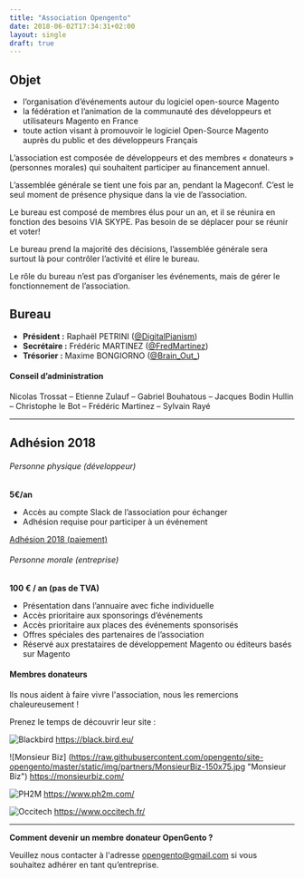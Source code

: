 ```yaml
---
title: "Association Opengento"
date: 2018-06-02T17:34:31+02:00
layout: single
draft: true
---
```


## Objet

- l’organisation d’événements autour du logiciel open-source Magento
- la fédération et l’animation de la communauté des développeurs et utilisateurs Magento en France
- toute action visant à promouvoir le logiciel Open-Source Magento auprès du public et des développeurs Français

L’association est composée de développeurs et des membres « donateurs » (personnes morales) qui souhaitent participer au financement annuel.

L’assemblée générale se tient une fois par an, pendant la Mageconf. C’est le seul moment de présence physique dans la vie de l’association.

Le bureau est composé de membres élus pour un an, et il se réunira en fonction des besoins VIA SKYPE. Pas besoin de se déplacer pour se réunir et voter!

Le bureau prend la majorité des décisions, l’assemblée générale sera surtout là pour contrôler l’activité et élire le bureau.

Le rôle du bureau n’est pas d’organiser les événements, mais de gérer le fonctionnement de l’association.

## Bureau

- **Président :** Raphaël PETRINI ([@DigitalPianism](https://twitter.com/digitalpianism))
- **Secrétaire :** Frédéric MARTINEZ ([@FredMartinez](https://twitter.com/fredmartinez))
- **Trésorier :** Maxime BONGIORNO ([@Brain_Out_](https://twitter.com/brain_out_))

#### Conseil d’administration

Nicolas Trossat – Etienne Zulauf – Gabriel Bouhatous – Jacques Bodin Hullin – Christophe le Bot – Frédéric Martinez – Sylvain Rayé

------

## Adhésion 2018

###### Personne physique (développeur)

**5€/an**

- Accès au compte Slack de l’association pour échanger
- Adhésion requise pour participer à un événement

[Adhésion 2018 (paiement)](https://secure.payplug.com/p/XRxoT)

###### Personne morale (entreprise)

**100 € / an (pas de TVA)**

- Présentation dans l’annuaire avec fiche individuelle
- Accès prioritaire aux sponsorings d’événements
- Accès prioritaire aux places des événements sponsorisés
- Offres spéciales des partenaires de l’association
- Réservé aux prestataires de développement Magento ou éditeurs basés sur Magento

#### Membres donateurs

Ils nous aident à faire vivre l'association, nous les remercions chaleureusement !

Prenez le temps de découvrir leur site :


![Blackbird](https://raw.githubusercontent.com/opengento/site-opengento/master/static/img/partners/blackbird-logo.png "Blackbird")
https://black.bird.eu/

![Monsieur Biz] (https://raw.githubusercontent.com/opengento/site-opengento/master/static/img/partners/MonsieurBiz-150x75.jpg "Monsieur Biz")
https://monsieurbiz.com/

![PH2M](https://raw.githubusercontent.com/opengento/site-opengento/master/static/img/partners/ph2m-logo.png "PH2M")
https://www.ph2m.com/

![Occitech](https://raw.githubusercontent.com/opengento/site-opengento/master/static/img/partners/logo-occitech-150x39.jpg "Occitech")
https://www.occitech.fr/

------

**Comment devenir un membre donateur OpenGento ?**

Veuillez nous contacter à l'adresse <opengento@gmail.com> si vous souhaitez adhérer en tant qu’entreprise.
